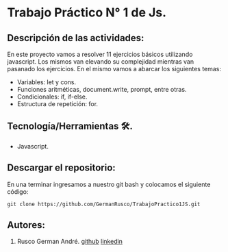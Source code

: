 # Trabajo Práctico N° 1 de Js.

## Descripción de las actividades:
En este proyecto vamos a resolver 11 ejercicios básicos utilizando javascript. Los mismos van elevando su complejidad mientras van pasanado los ejercicios. En el mismo vamos a abarcar los siguientes temas:
- Variables: let y cons.
- Funciones aritméticas, document.write, prompt, entre otras.
- Condicionales: if, if-else.
- Estructura de repetición: for.

## Tecnología/Herramientas 🛠.
- Javascript.

## Descargar el repositorio:
En una terminar ingresamos a nuestro git bash y colocamos el siguiente código:
```
git clone https://github.com/GermanRusco/TrabajoPractico1JS.git
```

## Autores:
1. Rusco German André. [github](https://github.com/GermanRusco) [linkedin](https://www.linkedin.com/in/german-rusco-a9b825181/)